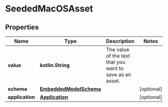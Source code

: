 
# SeededMacOSAsset

## Properties
Name | Type | Description | Notes
------------ | ------------- | ------------- | -------------
**value** | **kotlin.String** | The value of the text that you want to save as an asset. | 
**schema** | [**EmbeddedModelSchema**](EmbeddedModelSchema.md) |  |  [optional]
**application** | [**Application**](Application.md) |  |  [optional]




